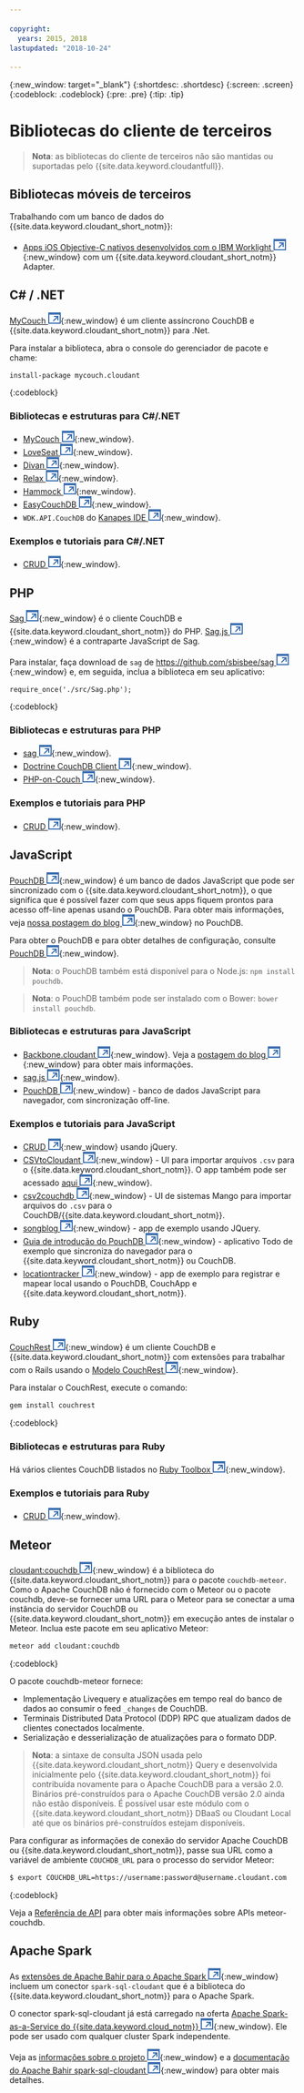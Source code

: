 ```yaml
---

copyright:
  years: 2015, 2018
lastupdated: "2018-10-24"

---
```


{:new_window: target="_blank"}
{:shortdesc: .shortdesc}
{:screen: .screen}
{:codeblock: .codeblock}
{:pre: .pre}
{:tip: .tip}

<!-- Acrolinx: 2017-05-10 -->

# Bibliotecas do cliente de terceiros

>   **Nota**: as bibliotecas do cliente de terceiros não são mantidas ou suportadas pelo {{site.data.keyword.cloudantfull}}.

## Bibliotecas móveis de terceiros

Trabalhando com um banco de dados do {{site.data.keyword.cloudant_short_notm}}:

-   [Apps iOS Objective-C nativos desenvolvidos com o IBM Worklight ![Ícone de link externo](../images/launch-glyph.svg "Ícone de link externo")](http://www.tricedesigns.com/2014/11/17/ibm-worklight-powered-native-objective-c-ios-apps/){:new_window} com um {{site.data.keyword.cloudant_short_notm}} Adapter.

## C# / .NET

[MyCouch ![Ícone de link externo](../images/launch-glyph.svg "Ícone de link externo")](https://github.com/danielwertheim/mycouch){:new_window}
é um cliente assíncrono CouchDB e {{site.data.keyword.cloudant_short_notm}} para .Net.

Para instalar a biblioteca, abra o console do gerenciador de pacote e chame:

```
install-package mycouch.cloudant
```
{:codeblock}

### Bibliotecas e estruturas para C#/.NET

-   [MyCouch ![Ícone de link externo](../images/launch-glyph.svg "Ícone de link externo")](https://github.com/danielwertheim/mycouch){:new_window}.
-   [LoveSeat ![Ícone de link externo](../images/launch-glyph.svg "Ícone de link externo")](https://github.com/soitgoes/LoveSeat){:new_window}.
-   [Divan ![Ícone de link externo](../images/launch-glyph.svg "Ícone de link externo")](https://github.com/foretagsplatsen/Divan){:new_window}.
-   [Relax ![Ícone de link externo](../images/launch-glyph.svg "Ícone de link externo")](https://github.com/arobson/Relax){:new_window}.
-   [Hammock ![Ícone de link externo](../images/launch-glyph.svg "Ícone de link externo")](http://code.google.com/p/relax-net/){:new_window}.
-   [EasyCouchDB ![Ícone de link externo](../images/launch-glyph.svg "Ícone de link externo")](https://github.com/hhariri/EasyCouchDB){:new_window}.
-   `WDK.API.CouchDB` do [Kanapes IDE ![Ícone de link externo](../images/launch-glyph.svg "Ícone de link externo")](http://kanapeside.com/){:new_window}.

### Exemplos e tutoriais para C#/.NET

-   [CRUD ![Ícone de link externo](../images/launch-glyph.svg "Ícone de link externo")](https://github.com/cloudant/haengematte/tree/master/c%23){:new_window}.

## PHP

[Sag ![Ícone de link externo](../images/launch-glyph.svg "Ícone de link externo")](https://github.com/sbisbee/sag){:new_window} é o cliente CouchDB e {{site.data.keyword.cloudant_short_notm}} do PHP.
[Sag.js ![Ícone de link externo](../images/launch-glyph.svg "Ícone de link externo")](https://github.com/sbisbee/sag-js){:new_window} é a contraparte JavaScript de Sag.

Para instalar,
faça download de `sag` de [https://github.com/sbisbee/sag ![Ícone de link externo](../images/launch-glyph.svg "Ícone de link externo")](https://github.com/sbisbee/sag){:new_window}
e, em seguida, inclua a biblioteca em seu aplicativo:

```
require_once('./src/Sag.php');
```
{:codeblock}

### Bibliotecas e estruturas para PHP

-   [sag ![Ícone de link externo](../images/launch-glyph.svg "Ícone de link externo")](https://github.com/sbisbee/sag){:new_window}.
-   [Doctrine CouchDB Client ![Ícone de link externo](../images/launch-glyph.svg "Ícone de link externo")](https://github.com/doctrine/couchdb-client){:new_window}.
-   [PHP-on-Couch ![Ícone de link externo](../images/launch-glyph.svg "Ícone de link externo")](https://github.com/dready92/PHP-on-Couch){:new_window}.

### Exemplos e tutoriais para PHP

-   [CRUD ![Ícone de link externo](../images/launch-glyph.svg "Ícone de link externo")](https://github.com/cloudant/haengematte/tree/master/php){:new_window}.

## JavaScript

[PouchDB ![Ícone de link externo](../images/launch-glyph.svg "Ícone de link externo")](http://pouchdb.com/){:new_window} é um banco de dados JavaScript que pode ser sincronizado com o {{site.data.keyword.cloudant_short_notm}},
o que significa que é possível fazer com que seus apps fiquem prontos para acesso off-line apenas usando o PouchDB.
Para obter mais informações,
veja [nossa postagem do blog ![Ícone de link externo](../images/launch-glyph.svg "Ícone de link externo")](https://cloudant.com/blog/pouchdb){:new_window} no PouchDB.

Para obter o PouchDB
e para obter detalhes de configuração,
consulte [PouchDB ![Ícone de link externo](../images/launch-glyph.svg "Ícone de link externo")](http://pouchdb.com/){:new_window}.

>   **Nota**: o PouchDB também está disponível para o Node.js: `npm install pouchdb`.

>   **Nota**: o PouchDB também pode ser instalado com o Bower: `bower install pouchdb`.

### Bibliotecas e estruturas para JavaScript

-   [Backbone.cloudant ![Ícone de link externo](../images/launch-glyph.svg "Ícone de link externo")](https://github.com/cloudant-labs/backbone.cloudant){:new_window}.
    Veja a [postagem do blog ![Ícone de link externo](../images/launch-glyph.svg "Ícone de link externo")](https://cloudant.com/blog/backbone-and-cloudant/){:new_window} para obter mais informações.
-   [sag.js ![Ícone de link externo](../images/launch-glyph.svg "Ícone de link externo")](https://github.com/sbisbee/sag-js){:new_window}.
-   [PouchDB ![Ícone de link externo](../images/launch-glyph.svg "Ícone de link externo")](http://pouchdb.com/){:new_window} - banco de dados JavaScript para navegador,
com sincronização off-line.

### Exemplos e tutoriais para JavaScript

-   [CRUD ![Ícone de link externo](../images/launch-glyph.svg "Ícone de link externo")](https://github.com/cloudant/haengematte/tree/master/javascript-jquery){:new_window} usando jQuery.
-   [CSVtoCloudant ![Ícone de link externo](../images/launch-glyph.svg "Ícone de link externo")](https://github.com/michellephung/CSVtoCloudant){:new_window} -
    UI para importar arquivos `.csv` para o {{site.data.keyword.cloudant_short_notm}}.
    O app também pode ser acessado [aqui ![Ícone de link externo](../images/launch-glyph.svg "Ícone de link externo")](https://michellephung.github.io/CSVtoCloudant/){:new_window}.
-   [csv2couchdb ![Ícone de link externo](../images/launch-glyph.svg "Ícone de link externo")](https://github.com/Mango-information-systems/csv2couchdb){:new_window} -
    UI de sistemas Mango para importar arquivos do `.csv` para o CouchDB/{{site.data.keyword.cloudant_short_notm}}.
-   [songblog ![Ícone de link externo](../images/launch-glyph.svg "Ícone de link externo")](https://github.com/millayr/songblog){:new_window} - app de exemplo usando JQuery.
-   [Guia de introdução do PouchDB ![Ícone de link externo](../images/launch-glyph.svg "Ícone de link externo")](http://pouchdb.com/getting-started.html){:new_window} -
    aplicativo Todo de exemplo que sincroniza do navegador para o {{site.data.keyword.cloudant_short_notm}} ou CouchDB.
-   [locationtracker ![Ícone de link externo](../images/launch-glyph.svg "Ícone de link externo")](https://github.com/rajrsingh/locationtracker){:new_window} -
    app de exemplo para registrar e mapear local usando o PouchDB,
    CouchApp
    e {{site.data.keyword.cloudant_short_notm}}.

## Ruby

[CouchRest ![Ícone de link externo](../images/launch-glyph.svg "Ícone de link externo")](https://github.com/couchrest/couchrest){:new_window} é um cliente CouchDB e {{site.data.keyword.cloudant_short_notm}}
com extensões para trabalhar com o Rails usando o [Modelo CouchRest ![Ícone de link externo](../images/launch-glyph.svg "Ícone de link externo")](https://github.com/couchrest/couchrest_model){:new_window}.

Para instalar o CouchRest, execute o comando:

```sh
gem install couchrest
```
{:codeblock}

### Bibliotecas e estruturas para Ruby

Há vários clientes CouchDB listados no
[Ruby Toolbox ![Ícone de link externo](../images/launch-glyph.svg "Ícone de link externo")](https://www.ruby-toolbox.com/categories/couchdb_clients){:new_window}.

### Exemplos e tutoriais para Ruby

-   [CRUD ![Ícone de link externo](../images/launch-glyph.svg "Ícone de link externo")](https://github.com/cloudant/haengematte/tree/master/ruby){:new_window}.

<div id="couchdb"></div>

## Meteor

[cloudant:couchdb ![Ícone de link externo](../images/launch-glyph.svg "Ícone de link externo")](https://atmospherejs.com/cloudant/couchdb){:new_window} é a
biblioteca do {{site.data.keyword.cloudant_short_notm}} para o pacote `couchdb-meteor`.
Como o Apache CouchDB não é fornecido com o Meteor ou o pacote couchdb,
deve-se fornecer uma URL para o Meteor para se conectar
a uma instância do servidor CouchDB ou {{site.data.keyword.cloudant_short_notm}} em execução antes de instalar o Meteor.
Inclua este pacote em seu aplicativo Meteor:

```sh
meteor add cloudant:couchdb
```
{:codeblock}

O pacote couchdb-meteor fornece:

-   Implementação Livequery e atualizações em tempo real do banco de dados ao consumir o feed `_changes` de CouchDB.
-   Terminais Distributed Data Protocol (DDP) RPC que atualizam dados de clientes conectados localmente.
-   Serialização e desserialização de atualizações para o formato DDP.

>   **Nota**: a sintaxe de consulta JSON usada pelo {{site.data.keyword.cloudant_short_notm}} Query
    e desenvolvida inicialmente pelo {{site.data.keyword.cloudant_short_notm}}
    foi contribuída novamente para o Apache CouchDB para a versão 2.0.
    Binários pré-construídos para o Apache CouchDB versão 2.0 ainda não
   estão disponíveis.
    É possível usar este módulo com o {{site.data.keyword.cloudant_short_notm}} DBaaS ou Cloudant Local até que os binários pré-construídos estejam disponíveis.

Para configurar as informações de conexão do servidor Apache CouchDB ou {{site.data.keyword.cloudant_short_notm}},
passe sua URL como a variável de ambiente `COUCHDB_URL` para o processo do servidor Meteor:

```sh
$ export COUCHDB_URL=https://username:password@username.cloudant.com
```
{:codeblock}

Veja a [Referência de API](../api/index.html) para obter mais informações sobre APIs meteor-couchdb. 

## Apache Spark

As [extensões de Apache Bahir para o Apache Spark ![Ícone de link externo](../images/launch-glyph.svg "Ícone de link externo")](http://bahir.apache.org/#home){:new_window}
incluem um conector `spark-sql-cloudant` que é a biblioteca do {{site.data.keyword.cloudant_short_notm}} para o Apache Spark.

O conector spark-sql-cloudant já está carregado na oferta
[Apache Spark-as-a-Service do {{site.data.keyword.cloud_notm}} ![Ícone de link externo](../images/launch-glyph.svg "Ícone de link externo")](https://console.ng.bluemix.net/catalog/services/apache-spark/){:new_window}.
Ele pode ser usado com qualquer cluster Spark independente.

Veja as [informações sobre o projeto ![Ícone de link externo](../images/launch-glyph.svg "Ícone de link externo")](https://github.com/apache/bahir/tree/master/sql-cloudant){:new_window}
e a [documentação do Apache Bahir spark-sql-cloudant ![Ícone de link externo](../images/launch-glyph.svg "Ícone de link externo")](http://bahir.apache.org/docs/spark/current/spark-sql-cloudant/){:new_window} para obter mais detalhes.

